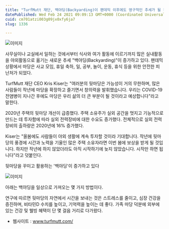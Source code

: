 ```yaml
---
title: "TurfMutt 재단, 백야딩(Backyarding)이 팬데믹 이후에도 영구적인 추세가 될 것이라 예상"
datePublished: Wed Feb 24 2021 09:09:13 GMT+0000 (Coordinated Universal Time)
cuid: cm701atzi003g09jx0xfy6ja7
slug: 1336

---
```



![이미지](https://cdn.hashnode.com/res/hashnode/image/upload/v1739251268544/53582749-78e4-49fb-bc7e-fe707cf016d7.jpeg)

사무실이나 교실에서 일하는 것에서부터 식사와 여가 활동에 이르기까지 많은 실내활동을 야외활동으로 옮기는 새로운 추세 "백야딩(Backyarding)"이 증가하고 있다. 팬데믹 상황에서 마당은 사교 모임, 휴일 축하, 일, 공부, 놀이, 운동, 휴식 등을 위한 안전한 피난처가 되었다.

TurfMutt 재단 CEO Kris Kiser는 "여러분의 뒷마당은 가능성이 거의 무한하며, 많은 사람들이 작년에 마당을 확장하고 즐기면서 창의력을 발휘했습니다. 우리는 COVID-19 전염병이 지나간 후에도 마당은 우리 삶의 더 큰 부분이 될 것이라고 예상합니다"라고 말한다.

2020년 주택의 뒷마당 개선이 급증했다. 주택 소유주가 실외 공간을 멋지고 기능적으로 만드는 데 투자함에 따라 실외 전력장비에 대한 수요도 증가했다. 전체적으로 실외 전력장비의 출하량은 2020년에 16% 증가했다.

Kiser는 "올봄에도 사람들이 야외 생활에 계속 투자할 것이라 기대합니다. 작년에 뒷마당의 풍경에 시간과 노력을 기울인 많은 주택 소유자라면 이번 봄에 보상을 받게 될 것입니다. 하지만 작년에 하지 않았더라도 아직 시작하기에 늦지 않았습니다. 시작만 하면 됩니다"라고 덧붙인다.

뒷마당을 꾸미고 활용하는 '백야딩'이 증가하고 있다

![이미지](https://cdn.hashnode.com/res/hashnode/image/upload/v1739251270256/ed34fc7e-57e8-4d73-a922-310e1ab2d220.jpeg)

아래는 백야딩을 일상으로 가져오는 몇 가지 방법이다.

연구에 따르면 뒷마당의 자연에서 시간을 보내는 것은 스트레스를 줄이고, 심장 건강을 증진하며, 비타민D 수치를 높이고, 기억력을 높이는 데 좋다. 가족 마당 덕분에 외부에 있는 건강 및 웰빙 혜택이 단 몇 걸음 거리로 다가왔다.

- 웹사이트 : www.turfmutt.com/
